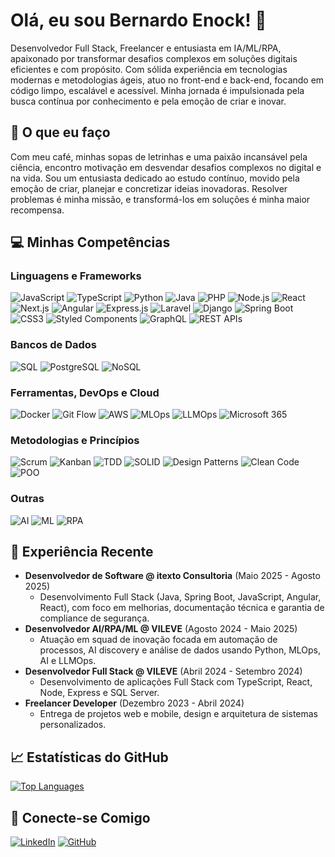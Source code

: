# Olá, eu sou Bernardo Enock! 👋

Desenvolvedor Full Stack, Freelancer e entusiasta em IA/ML/RPA, apaixonado por transformar desafios complexos em soluções digitais eficientes e com propósito. Com sólida experiência em tecnologias modernas e metodologias ágeis, atuo no front-end e back-end, focando em código limpo, escalável e acessível. Minha jornada é impulsionada pela busca contínua por conhecimento e pela emoção de criar e inovar.

## 🌟 O que eu faço

Com meu café, minhas sopas de letrinhas e uma paixão incansável pela ciência, encontro motivação em desvendar desafios complexos no digital e na vida. Sou um entusiasta dedicado ao estudo contínuo, movido pela emoção de criar, planejar e concretizar ideias inovadoras. Resolver problemas é minha missão, e transformá-los em soluções é minha maior recompensa.

## 💻 Minhas Competências

### Linguagens e Frameworks
![JavaScript](https://img.shields.io/badge/JavaScript-F7DF1E?style=for-the-badge&logo=javascript&logoColor=black)
![TypeScript](https://img.shields.io/badge/TypeScript-007ACC?style=for-the-badge&logo=typescript&logoColor=white)
![Python](https://img.shields.io/badge/Python-3776AB?style=for-the-badge&logo=python&logoColor=white)
![Java](https://img.shields.io/badge/Java-007396?style=for-the-badge&logo=java&logoColor=white)
![PHP](https://img.shields.io/badge/PHP-777BB4?style=for-the-badge&logo=php&logoColor=white)
![Node.js](https://img.shields.io/badge/Node.js-339933?style=for-the-badge&logo=nodedotjs&logoColor=white)
![React](https://img.shields.io/badge/React-61DAFB?style=for-the-badge&logo=react&logoColor=black)
![Next.js](https://img.shields.io/badge/Next.js-000000?style=for-the-badge&logo=nextdotjs&logoColor=white)
![Angular](https://img.shields.io/badge/Angular-DD0031?style=for-the-badge&logo=angular&logoColor=white)
![Express.js](https://img.shields.io/badge/Express.js-000000?style=for-the-badge&logo=express&logoColor=white)
![Laravel](https://img.shields.io/badge/Laravel-FF2D20?style=for-the-badge&logo=laravel&logoColor=white)
![Django](https://img.shields.io/badge/Django-092E20?style=for-the-badge&logo=django&logoColor=white)
![Spring Boot](https://img.shields.io/badge/Spring_Boot-6DB33F?style=for-the-badge&logo=spring-boot&logoColor=white)
![CSS3](https://img.shields.io/badge/CSS3-1572B6?style=for-the-badge&logo=css3&logoColor=white)
![Styled Components](https://img.shields.io/badge/Styled_Components-DB7093?style=for-the-badge&logo=styled-components&logoColor=white)
![GraphQL](https://img.shields.io/badge/GraphQL-E10098?style=for-the-badge&logo=graphql&logoColor=white)
![REST APIs](https://img.shields.io/badge/REST_APIs-007ACC?style=for-the-badge&logo=apim&logoColor=white)

### Bancos de Dados
![SQL](https://img.shields.io/badge/SQL-4479A1?style=for-the-badge&logo=postgresql&logoColor=white)
![PostgreSQL](https://img.shields.io/badge/PostgreSQL-316192?style=for-the-badge&logo=postgresql&logoColor=white)
![NoSQL](https://img.shields.io/badge/NoSQL-47A248?style=for-the-badge&logo=mongodb&logoColor=white)

### Ferramentas, DevOps e Cloud
![Docker](https://img.shields.io/badge/Docker-2496ED?style=for-the-badge&logo=docker&logoColor=white)
![Git Flow](https://img.shields.io/badge/Git_Flow-F05033?style=for-the-badge&logo=git&logoColor=white)
![AWS](https://img.shields.io/badge/AWS-232F3E?style=for-the-badge&logo=amazon-aws&logoColor=white)
![MLOps](https://img.shields.io/badge/MLOps-FF6B00?style=for-the-badge&logo=databricks&logoColor=white)
![LLMOps](https://img.shields.io/badge/LLMOps-FFC107?style=for-the-badge&logo=openai&logoColor=black)
![Microsoft 365](https://img.shields.io/badge/Microsoft_365-0078D4?style=for-the-badge&logo=microsoft-365&logoColor=white)

### Metodologias e Princípios
![Scrum](https://img.shields.io/badge/Scrum-00A2E8?style=for-the-badge&logo=scrumalliance&logoColor=white)
![Kanban](https://img.shields.io/badge/Kanban-008B8B?style=for-the-badge&logo=trello&logoColor=white)
![TDD](https://img.shields.io/badge/TDD-006400?style=for-the-badge&logo=jest&logoColor=white)
![SOLID](https://img.shields.io/badge/SOLID-4B0082?style=for-the-badge&logo=cplusplus&logoColor=white)
![Design Patterns](https://img.shields.io/badge/Design_Patterns-8B0000?style=for-the-badge&logo=visualstudiocode&logoColor=white)
![Clean Code](https://img.shields.io/badge/Clean_Code-000000?style=for-the-badge&logo=cleancode&logoColor=white)
![POO](https://img.shields.io/badge/POO-5C2D91?style=for-the-badge&logo=java&logoColor=white)

### Outras
![AI](https://img.shields.io/badge/AI-FF69B4?style=for-the-badge&logo=openai&logoColor=white)
![ML](https://img.shields.io/badge/ML-4285F4?style=for-the-badge&logo=tensorflow&logoColor=white)
![RPA](https://img.shields.io/badge/RPA-000080?style=for-the-badge&logo=uipath&logoColor=white)

## 🚀 Experiência Recente

* **Desenvolvedor de Software @ itexto Consultoria** (Maio 2025 - Agosto 2025)
    * Desenvolvimento Full Stack (Java, Spring Boot, JavaScript, Angular, React), com foco em melhorias, documentação técnica e garantia de compliance de segurança.
* **Desenvolvedor AI/RPA/ML @ VILEVE** (Agosto 2024 - Maio 2025)
    * Atuação em squad de inovação focada em automação de processos, AI discovery e análise de dados usando Python, MLOps, AI e LLMOps.
* **Desenvolvedor Full Stack @ VILEVE** (Abril 2024 - Setembro 2024)
    * Desenvolvimento de aplicações Full Stack com TypeScript, React, Node, Express e SQL Server.
* **Freelancer Developer** (Dezembro 2023 - Abril 2024)
    * Entrega de projetos web e mobile, design e arquitetura de sistemas personalizados.

## &#x1f4c8; Estatísticas do GitHub

<a href="https://github.com/bernardoenock/bernardoenock">
  <img align="center" src="https://github-readme-stats.vercel.app/api/top-langs/?username=bernardoenock&hide=java,tex&title_color=ffffff&text_color=c9cacc&icon_color=2bbc8a&bg_color=1d1f21&langs_count=5" alt="Top Languages" />
</a>

## 🔗 Conecte-se Comigo

[![LinkedIn](https://img.shields.io/badge/LinkedIn-0077B5?style=for-the-badge&logo=linkedin&logoColor=white)](https://www.linkedin.com/in/bernardoenock)
[![GitHub](https://img.shields.io/badge/GitHub-100000?style=for-the-badge&logo=github&logoColor=white)](https://github.com/bernardoenock)